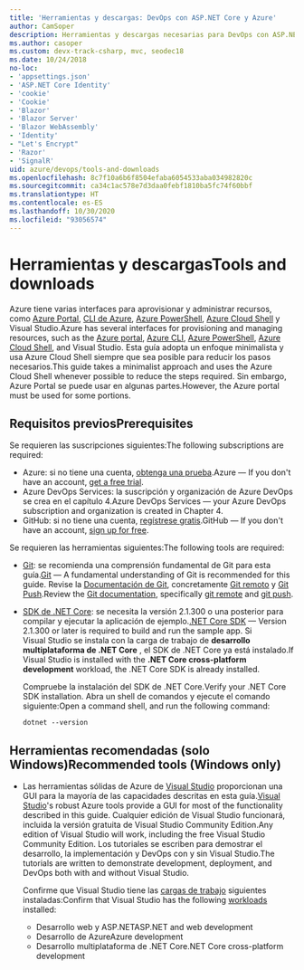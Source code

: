 ```yaml
---
title: 'Herramientas y descargas: DevOps con ASP.NET Core y Azure'
author: CamSoper
description: Herramientas y descargas necesarias para DevOps con ASP.NET Core y Azure.
ms.author: casoper
ms.custom: devx-track-csharp, mvc, seodec18
ms.date: 10/24/2018
no-loc:
- 'appsettings.json'
- 'ASP.NET Core Identity'
- 'cookie'
- 'Cookie'
- 'Blazor'
- 'Blazor Server'
- 'Blazor WebAssembly'
- 'Identity'
- "Let's Encrypt"
- 'Razor'
- 'SignalR'
uid: azure/devops/tools-and-downloads
ms.openlocfilehash: 8c7f10a6b6f8504efaba6054533aba034982820c
ms.sourcegitcommit: ca34c1ac578e7d3daa0febf1810ba5fc74f60bbf
ms.translationtype: HT
ms.contentlocale: es-ES
ms.lasthandoff: 10/30/2020
ms.locfileid: "93056574"
---
```

# <a name="tools-and-downloads"></a><span data-ttu-id="cda7b-103">Herramientas y descargas</span><span class="sxs-lookup"><span data-stu-id="cda7b-103">Tools and downloads</span></span>

<span data-ttu-id="cda7b-104">Azure tiene varias interfaces para aprovisionar y administrar recursos, como [Azure Portal](https://portal.azure.com), [CLI de Azure](/cli/azure/), [Azure PowerShell](/powershell/azure/overview), [Azure Cloud Shell](https://shell.azure.com/bash) y Visual Studio.</span><span class="sxs-lookup"><span data-stu-id="cda7b-104">Azure has several interfaces for provisioning and managing resources, such as the [Azure portal](https://portal.azure.com), [Azure CLI](/cli/azure/), [Azure PowerShell](/powershell/azure/overview), [Azure Cloud Shell](https://shell.azure.com/bash), and Visual Studio.</span></span> <span data-ttu-id="cda7b-105">Esta guía adopta un enfoque minimalista y usa Azure Cloud Shell siempre que sea posible para reducir los pasos necesarios.</span><span class="sxs-lookup"><span data-stu-id="cda7b-105">This guide takes a minimalist approach and uses the Azure Cloud Shell whenever possible to reduce the steps required.</span></span> <span data-ttu-id="cda7b-106">Sin embargo, Azure Portal se puede usar en algunas partes.</span><span class="sxs-lookup"><span data-stu-id="cda7b-106">However, the Azure portal must be used for some portions.</span></span>

## <a name="prerequisites"></a><span data-ttu-id="cda7b-107">Requisitos previos</span><span class="sxs-lookup"><span data-stu-id="cda7b-107">Prerequisites</span></span>

<span data-ttu-id="cda7b-108">Se requieren las suscripciones siguientes:</span><span class="sxs-lookup"><span data-stu-id="cda7b-108">The following subscriptions are required:</span></span>

* <span data-ttu-id="cda7b-109">Azure: si no tiene una cuenta, [obtenga una prueba](https://azure.microsoft.com/free/dotnet/).</span><span class="sxs-lookup"><span data-stu-id="cda7b-109">Azure &mdash; If you don't have an account, [get a free trial](https://azure.microsoft.com/free/dotnet/).</span></span>
* <span data-ttu-id="cda7b-110">Azure DevOps Services: la suscripción y organización de Azure DevOps se crea en el capítulo 4.</span><span class="sxs-lookup"><span data-stu-id="cda7b-110">Azure DevOps Services &mdash; your Azure DevOps subscription and organization is created in Chapter 4.</span></span>
* <span data-ttu-id="cda7b-111">GitHub: si no tiene una cuenta, [regístrese gratis](https://github.com/join).</span><span class="sxs-lookup"><span data-stu-id="cda7b-111">GitHub &mdash; If you don't have an account, [sign up for free](https://github.com/join).</span></span>

<span data-ttu-id="cda7b-112">Se requieren las herramientas siguientes:</span><span class="sxs-lookup"><span data-stu-id="cda7b-112">The following tools are required:</span></span>

* <span data-ttu-id="cda7b-113">[Git](https://git-scm.com/downloads): se recomienda una comprensión fundamental de Git para esta guía.</span><span class="sxs-lookup"><span data-stu-id="cda7b-113">[Git](https://git-scm.com/downloads) &mdash; A fundamental understanding of Git is recommended for this guide.</span></span> <span data-ttu-id="cda7b-114">Revise la [Documentación de Git](https://git-scm.com/doc), concretamente [Git remoto](https://git-scm.com/docs/git-remote) y [Git Push](https://git-scm.com/docs/git-push).</span><span class="sxs-lookup"><span data-stu-id="cda7b-114">Review the [Git documentation](https://git-scm.com/doc), specifically [git remote](https://git-scm.com/docs/git-remote) and [git push](https://git-scm.com/docs/git-push).</span></span>
* <span data-ttu-id="cda7b-115">[SDK de .NET Core](https://dotnet.microsoft.com/download/): se necesita la versión 2.1.300 o una posterior para compilar y ejecutar la aplicación de ejemplo.</span><span class="sxs-lookup"><span data-stu-id="cda7b-115">[.NET Core SDK](https://dotnet.microsoft.com/download/) &mdash; Version 2.1.300 or later is required to build and run the sample app.</span></span> <span data-ttu-id="cda7b-116">Si Visual Studio se instala con la carga de trabajo de **desarrollo multiplataforma de .NET Core** , el SDK de .NET Core ya está instalado.</span><span class="sxs-lookup"><span data-stu-id="cda7b-116">If Visual Studio is installed with the **.NET Core cross-platform development** workload, the .NET Core SDK is already installed.</span></span>

    <span data-ttu-id="cda7b-117">Compruebe la instalación del SDK de .NET Core.</span><span class="sxs-lookup"><span data-stu-id="cda7b-117">Verify your .NET Core SDK installation.</span></span> <span data-ttu-id="cda7b-118">Abra un shell de comandos y ejecute el comando siguiente:</span><span class="sxs-lookup"><span data-stu-id="cda7b-118">Open a command shell, and run the following command:</span></span>

    ```dotnetcli
    dotnet --version
    ```

## <a name="recommended-tools-windows-only"></a><span data-ttu-id="cda7b-119">Herramientas recomendadas (solo Windows)</span><span class="sxs-lookup"><span data-stu-id="cda7b-119">Recommended tools (Windows only)</span></span>

* <span data-ttu-id="cda7b-120">Las herramientas sólidas de Azure de [Visual Studio](https://visualstudio.microsoft.com) proporcionan una GUI para la mayoría de las capacidades descritas en esta guía.</span><span class="sxs-lookup"><span data-stu-id="cda7b-120">[Visual Studio](https://visualstudio.microsoft.com)'s robust Azure tools provide a GUI for most of the functionality described in this guide.</span></span> <span data-ttu-id="cda7b-121">Cualquier edición de Visual Studio funcionará, incluida la versión gratuita de Visual Studio Community Edition.</span><span class="sxs-lookup"><span data-stu-id="cda7b-121">Any edition of Visual Studio will work, including the free Visual Studio Community Edition.</span></span> <span data-ttu-id="cda7b-122">Los tutoriales se escriben para demostrar el desarrollo, la implementación y DevOps con y sin Visual Studio.</span><span class="sxs-lookup"><span data-stu-id="cda7b-122">The tutorials are written to demonstrate development, deployment, and DevOps both with and without Visual Studio.</span></span>

  <span data-ttu-id="cda7b-123">Confirme que Visual Studio tiene las [cargas de trabajo](/visualstudio/install/modify-visual-studio) siguientes instaladas:</span><span class="sxs-lookup"><span data-stu-id="cda7b-123">Confirm that Visual Studio has the following [workloads](/visualstudio/install/modify-visual-studio) installed:</span></span>

  * <span data-ttu-id="cda7b-124">Desarrollo web y ASP.NET</span><span class="sxs-lookup"><span data-stu-id="cda7b-124">ASP.NET and web development</span></span>
  * <span data-ttu-id="cda7b-125">Desarrollo de Azure</span><span class="sxs-lookup"><span data-stu-id="cda7b-125">Azure development</span></span>
  * <span data-ttu-id="cda7b-126">Desarrollo multiplataforma de .NET Core</span><span class="sxs-lookup"><span data-stu-id="cda7b-126">.NET Core cross-platform development</span></span>
